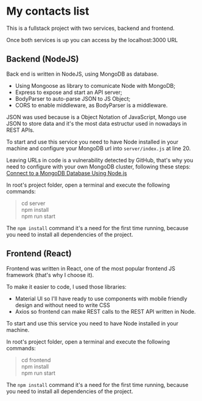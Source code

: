# My contacts list

This is a fullstack project with two services, backend and frontend.

Once both services is up you can access by the localhost:3000 URL

## Backend (NodeJS)

Back end is written in NodeJS, using MongoDB as database.

- Using Mongoose as library to comunicate Node with MongoDB;
- Express to expose and start an API server;
- BodyParser to auto-parse JSON to JS Object;
- CORS to enable middleware, as BodyParser is a middleware.

JSON was used because is a Object Notation of JavaScript, Mongo use JSON to store data and it's the most data estructur used in nowadays in REST APIs.

To start and use this service you need to have Node installed in your machine and configure your MongoDB url into `server/index.js` at line 20.

Leaving URLs in code is a vulnerability detected by GitHub, that's why you need to configure with your own MongoDB cluster, following these steps:
[Connect to a MongoDB Database Using Node.js](https://www.mongodb.com/blog/post/quick-start-nodejs-mongodb-how-to-get-connected-to-your-database)

In root's project folder, open a terminal and execute the following commands:

> cd server \
> npm install \
> npm run start

The `npm install` command it's a need for the first time running, because you need to install all dependencies of the project.

## Frontend (React)

Frontend was written in React, one of the most popular frontend JS framework (that's why I choose it).

To make it easier to code, I used those libraries:

- Material UI so I'll have ready to use components with mobile friendly design and without need to write CSS
- Axios so frontend can make REST calls to the REST API written in Node.

To start and use this service you need to have Node installed in your machine.

In root's project folder, open a terminal and execute the following commands:

> cd frontend \
> npm install \
> npm run start

The `npm install` command it's a need for the first time running, because you need to install all dependencies of the project.
